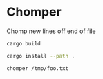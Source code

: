 # Chomper
Chomp new lines off end of file

```sh
cargo build
```

```sh
cargo install --path .
```

```sh
chomper /tmp/foo.txt
```
